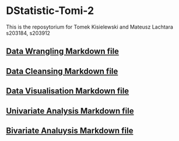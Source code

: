 # DStatistic-Tomi-2
This is the reposytorium for Tomek Kisielewski and Mateusz Lachtara
s203184, s203912
## [Data Wrangling Markdown file](DataWrangling.md)
## [Data Cleansing Markdown file](DataCleansing.md)
## [Data Visualisation Markdown file](DataVisualisation.md)
## [Univariate Analysis Markdown file](UnivariateAnalysis.md)
## [Bivariate Analuysis Markdown file](BivariateAnalysis.md)